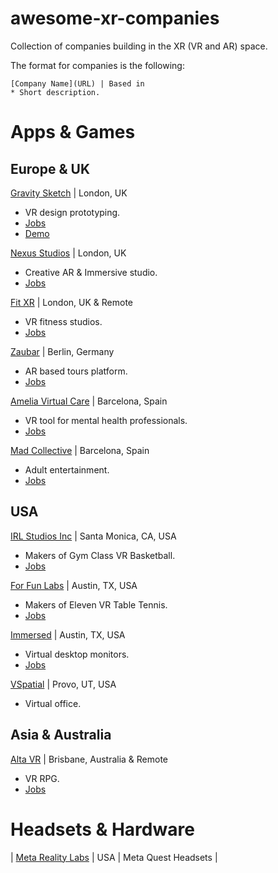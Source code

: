 # awesome-xr-companies
Collection of companies building in the XR (VR and AR) space.

The format for companies is the following:

```
[Company Name](URL) | Based in
* Short description.
```
# Apps & Games
## Europe & UK
[Gravity Sketch](https://www.gravitysketch.com/) | London, UK 
* VR design prototyping.
* [Jobs](https://www.gravitysketch.com/careers/)
* [Demo](https://www.youtube.com/watch?v=N1RMaav-mSM)

[Nexus Studios](https://nexusstudios.com/immersive/) | London, UK
* Creative AR & Immersive studio. 
* [Jobs](https://nexusstudios.com/joinus/)

[Fit XR](https://fitxr.com/) | London, UK & Remote
* VR fitness studios. 
* [Jobs](https://fitxr-1642768457.teamtailor.com/jobs)

[Zaubar](https://zaubar.com/) | Berlin, Germany
* AR based tours platform. 
* [Jobs](https://join.com/companies/zaubar)

[Amelia Virtual Care](https://ameliavirtualcare.com/) | Barcelona, Spain
* VR tool for mental health professionals. 
* [Jobs](https://jobs.ameliavirtualcare.com/#jobs)

[Mad Collective](https://www.mad.io/) | Barcelona, Spain
* Adult entertainment. 
* [Jobs](https://www.mad.io/jobs)


## USA
[IRL Studios Inc](https://www.linkedin.com/company/irlstudios/) | Santa Monica, CA, USA
* Makers of Gym Class VR Basketball. 
* [Jobs](https://www.linkedin.com/company/irlstudios/jobs/)

[For Fun Labs](https://www.linkedin.com/company/for-fun-labs/) | Austin, TX, USA 
* Makers of Eleven VR Table Tennis. 
* [Jobs](https://elevenvr.com/en/careers/)

[Immersed](https://www.linkedin.com/company/immersed/) | Austin, TX, USA 
* Virtual desktop monitors.
* [Jobs](https://www.linkedin.com/company/immersed/jobs/)

[VSpatial](https://www.vspatial.com/) | Provo, UT, USA 
* Virtual office.

## Asia & Australia
[Alta VR](https://www.altavr.io/) | Brisbane, Australia  & Remote
* VR RPG.
* [Jobs](https://www.altavr.io/careers/)


# Headsets & Hardware
| [Meta Reality Labs](https://about.meta.com/realitylabs/)		| USA | Meta Quest Headsets |
